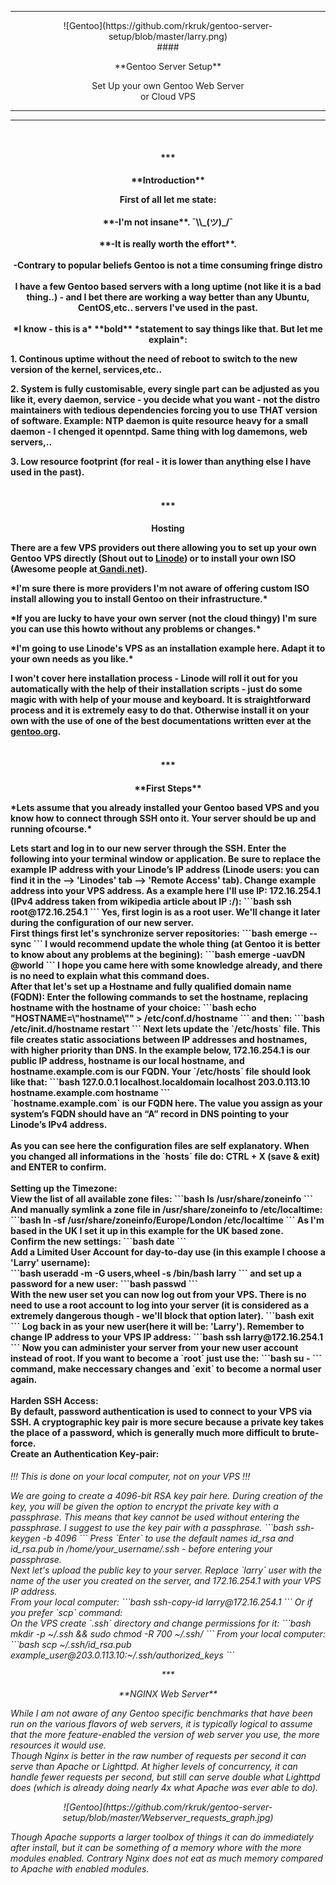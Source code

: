 ***
<p align="center">![Gentoo](https://github.com/rkruk/gentoo-server-setup/blob/master/larry.png)
<br>
#### <p align="center">**Gentoo Server Setup** 

<p align="center">Set Up your own Gentoo Web Server <br> or Cloud VPS

------------------------------------------------------------------------

----------
<br>
<h4 align="center">***
<h4 align="center">**Introduction**
<br>
<p align="center">First of all let me state:
<br><br>
**-I'm not insane**.  ¯\\_(ツ)_/¯
<br><br>
**-It is really worth the effort**.
<br><br>
-Contrary to popular beliefs Gentoo is not a time consuming fringe distro
<br>
<br>
I have a few Gentoo based servers with a long uptime (not like it is a bad thing..) - and I bet there are working a way better than any Ubuntu, CentOS,etc.. servers I've used in the past.<br><br> *I know - this is a* **bold** *statement to say things like that. But let me explain*:
<p align="left">1. Continous uptime without the need of reboot to switch to the new version of the kernel, services,etc..
<p align="left">2. System is fully customisable, every single part can be adjusted as you like it, every daemon, service - you decide what you want - not the distro maintainers with tedious dependencies forcing you to use THAT version of software. Example: NTP daemon is quite resource heavy for a small daemon - I chenged it openntpd. Same thing with log damemons, web servers,.. 
<p align="left">3. Low resource footprint (for real - it is lower than anything else I have used in the past).
<br>
<br>
<h4 align="center">***
<h4 align="center">Hosting
<p align="left">There are a few VPS providers out there allowing you to set up your own Gentoo VPS directly (Shout out to <a href="https://linode.com">Linode</a>) or to install your own ISO (Awesome people at<a href="https://wiki.gandi.net/en/hosting/create-server/private-image"> Gandi.net</a>).
<p align="left">*I'm sure there is more providers I'm not aware of offering custom ISO install allowing you to install Gentoo on their infrastructure.*
<p align="left">*If you are lucky to have your own server (not the cloud thingy) I'm sure you can use this howto without any problems or changes.*
<p align="left">*I'm going to use Linode's VPS as an installation example here. Adapt it to your own needs as you like.*
<p align="left">I won't cover here installation process - Linode will roll it out for you automatically with the help of their installation scripts - just do some magic with with help of your mouse and keyboard. It is straightforward process and it is extremely easy to do that. Otherwise install it on your own with the use of one of the best documentations written ever at the <a href="https://www.gentoo.org/">gentoo.org</a>.
<br>
<br>
<h4 align="center">*** 
<h4 align="center">**First Steps**<br>
<p align="left">*Lets assume that you already installed your Gentoo based VPS and you know how to connect through SSH onto it. Your server should be up and running ofcourse.*
<br>
<p align="left">Lets start and log in to our new server through the SSH. Enter the following into your terminal window or application. Be sure to replace the example IP address with your Linode’s IP address (Linode users: you can find it in the --> 'Linodes' tab --> 'Remote Access' tab). Change example address into your VPS address. As a example here I'll use IP: 172.16.254.1 (IPv4 address taken from wikipedia article about IP :/):
```bash
ssh root@172.16.254.1
```
Yes, first login is as a root user. We'll change it later during the configuration of our new server.<br>
First things first let's synchronize server repositories:
```bash
emerge --sync
```
I would recommend update the whole thing (at Gentoo it is better to know about any problems at the begining):
```bash
emerge -uavDN @world 
```
I hope you came here with some knowledge already, and there is no need to explain what this command does.
<br>
After that let's set up a Hostname and fully qualified domain name (FQDN):
Enter the following commands to set the hostname, replacing hostname with the hostname of your choice:
```bash
echo "HOSTNAME=\"hostname\"" > /etc/conf.d/hostname
```
and then:
```bash
/etc/init.d/hostname restart
```
Next lets update the `/etc/hosts` file. This file creates static associations between IP addresses and hostnames, with higher priority than DNS. In the example below, 172.16.254.1 is our public IP address, hostname is our local hostname, and hostname.example.com is our FQDN. Your `/etc/hosts` file should look like that:
```bash
127.0.0.1 localhost.localdomain localhost
203.0.113.10 hostname.example.com hostname
```
<br>
`hostname.example.com` is our FQDN here. The value you assign as your system’s FQDN should have an “A” record in DNS pointing to your Linode’s IPv4 address.
<br><br>
As you can see here the configuration files are self explanatory. When you changed all informations in the `hosts` file do: CTRL + X (save & exit) and ENTER to confirm.
<br><br>
Setting up the Timezone:<br>
View the list of all available zone files:
```bash
ls /usr/share/zoneinfo
```
And manually symlink a zone file in /usr/share/zoneinfo to /etc/localtime:
```bash
ln -sf /usr/share/zoneinfo/Europe/London /etc/localtime
```
As I'm based in the UK I set it up in this example for the UK based zone.
<br>
Confirm the new settings:
```bash
date
```
<br>
Add a Limited User Account for day-to-day use (in this example I choose a 'Larry' username):<br>
```bash
useradd -m -G users,wheel -s /bin/bash larry
```
and set up a password for a new user:
```bash
passwd
```
<br>
With the new user set you can now log out from your VPS. There is no need to use a root account to log into your server (it is considered as a extremely dangerous though - we'll block that option later).
```bash
exit
```
Log back in as your new user(here it will be: 'Larry'). Remember to change IP address to your VPS IP address:
```bash
ssh larry@172.16.254.1
```
Now you can administer your server from your new user account instead of root. If you want to become a `root` just use the:
```bash
su -
```
command, make neccessary changes and `exit` to become a normal user again. 
<br>
<br>
Harden SSH Access:
<br>
By default, password authentication is used to connect to your VPS via SSH. A cryptographic key pair is more secure because a private key takes the place of a password, which is generally much more difficult to brute-force.
<br>
Create an Authentication Key-pair:
<br>
<h6 align="left">!!! This is done on your local computer, not on your VPS !!! 
<p align="left">We are going to create a 4096-bit RSA key pair here. During creation of the key, you will be given the option to encrypt the private key with a passphrase. This means that key cannot be used without entering the passphrase. I suggest to use the key pair with a passphrase.
```bash
ssh-keygen -b 4096
```
Press `Enter` to use the default names id_rsa and id_rsa.pub in /home/your_username/.ssh - before entering your passphrase.<br>
Next let's upload the public key to your server. Replace `larry` user with the name of the user you created on the server, and 172.16.254.1 with your VPS IP address.<br>
From your local computer:
```bash
ssh-copy-id larry@172.16.254.1
```
Or if you prefer `scp` command:<br>
On the VPS create `.ssh` directory and change permissions for it:
```bash
mkdir -p ~/.ssh && sudo chmod -R 700 ~/.ssh/ 
```
From your local computer:
```bash
scp ~/.ssh/id_rsa.pub example_user@203.0.113.10:~/.ssh/authorized_keys
```

<p align="center">*** 
<p align="center">**NGINX Web Server**<br>
<p align="left">While I am not aware of any Gentoo specific benchmarks that have been run on the various flavors of web servers, it is typically logical to assume that the more feature-enabled the version of web server you use, the more resources it would use.<br>
Though Nginx is better in the raw number of requests per second it can serve than Apache or Lighttpd. At higher levels of concurrency, it can handle fewer requests per second, but still can serve double what Lighttpd does (which is already doing nearly 4x what Apache was ever able to do).<br>
<p align="center">![Gentoo](https://github.com/rkruk/gentoo-server-setup/blob/master/Webserver_requests_graph.jpg)<br>
<p align="left">Though Apache supports a larger toolbox of things it can do immediately after install, but it can be something of a memory whore with the more modules enabled. Contrary Nginx does not eat as much memory compared to Apache with enabled modules.<br>
